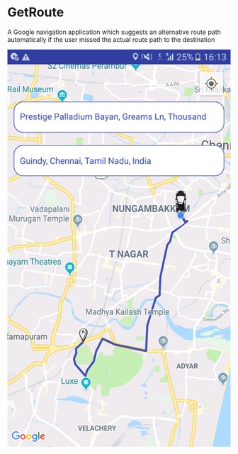 # GetRoute
A Google navigation application which suggests an alternative route path automatically if the user missed the actual route path to the destination

![Actual map route](https://github.com/EsackN/GetRoute/blob/master/MapRoute_1.png)



